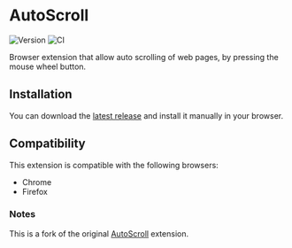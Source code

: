 # AutoScroll

![Version](https://img.shields.io/github/v/tag/ubermanu/AutoScroll?label=version) ![CI](https://github.com/ubermanu/AutoScroll/actions/workflows/ci.yml/badge.svg)

Browser extension that allow auto scrolling of web pages, by pressing the mouse wheel button.

## Installation

You can download the [latest release](https://github.com/ubermanu/AutoScroll/releases/latest) and install it manually in your browser.

## Compatibility

This extension is compatible with the following browsers:

- Chrome
- Firefox

### Notes

This is a fork of the original [AutoScroll](https://github.com/Pauan/AutoScroll) extension.
